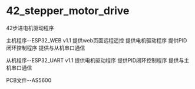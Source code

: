 # 42_stepper_motor_drive
42步进电机驱动程序

主机程序--ESP32_WEB
v1.1
提供web页面远程遥控
提供电机驱动程序
提供PID闭环控制程序
提供与从机串口通信

从机程序--ESP32_UART
v1.1
提供电机驱动程序
提供PID闭环控制程序
提供与主机串口通信

PCB文件--AS5600
